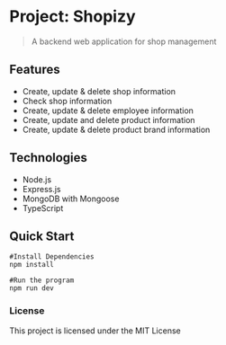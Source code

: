 # Project: Shopizy
> A backend web application for shop management

## Features
- Create, update & delete shop information
- Check shop information
- Create, update & delete employee information
- Create, update and delete product information
- Create, update & delete product brand information

## Technologies
- Node.js
- Express.js
- MongoDB with Mongoose
- TypeScript

## Quick Start
```shell
#Install Dependencies
npm install

#Run the program
npm run dev
```

### License
This project is licensed under the MIT License
